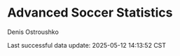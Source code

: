 # Advanced Soccer Statistics
Denis Ostroushko

<!-- gfm -->

Last successful data update: 2025-05-12 14:13:52 CST
